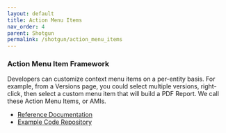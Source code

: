 ```yaml
---
layout: default
title: Action Menu Items
nav_order: 4
parent: Shotgun
permalink: /shotgun/action_menu_items
---
```


### Action Menu Item Framework

Developers can customize context menu items on a per-entity basis. For example, from a Versions page, you could select multiple versions, right-click, then select a custom menu item that will build a PDF Report. We call these Action Menu Items, or AMIs.

* [Reference Documentation](https://support.shotgunsoftware.com/entries/110709-How-to-create-custom-menu-items-for-integration-with-other-pipeline-tools)
* [Example Code Repository](http://developer.shotgunsoftware.com/python-api/cookbook/examples/ami_handler.html)
